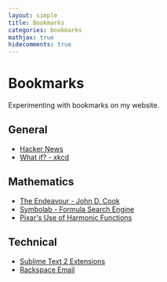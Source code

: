 ```yaml
---
layout: simple
title: Bookmarks
categories: bookmarks
mathjax: true
hidecomments: true
---
```


Bookmarks
=========

Experimenting with bookmarks on my website.

General
-------

* [Hacker News](http://news.ycombinator.com/)
* [What if? - xkcd](http://what-if.xkcd.com/)

Mathematics
-----------

* [The Endeavour - John D. Cook](http://www.johndcook.com/blog/)
* [Symbolab - Formula Search Engine](http://www.symbolab.com/)
* [Pixar's Use of Harmonic Functions](http://www1.ams.org/samplings/feature-column/fcarc-harmonic)

Technical
---------

* [Sublime Text 2 Extensions](http://net.tutsplus.com/tutorials/tools-and-tips/essential-sublime-text-2-plugins-and-extensions/)
* [Rackspace Email](http://www.rackspace.com/apps/email_hosting/rackspace_email/)

